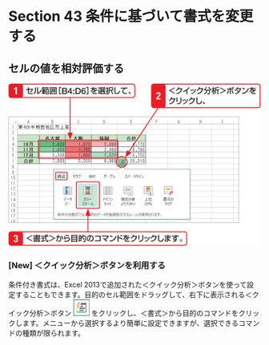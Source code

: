 # Section 43 条件に基づいて書式を変更する

## セルの値を相対評価する

![](003.png)

### [New] ＜クイック分析＞ボタンを利用する

条件付き書式は、Excel 2013で追加された＜クイック分析＞ボタンを使って設定することもできます。目的のセル範囲をドラッグして、右下に表示される＜クイック分析＞ボタン ![](icon_quick.png) をクリックし、＜書式＞から目的のコマンドをクリックします。メニューから選択するより簡単に設定できますが、選択できるコマンドの種類が限られます。

